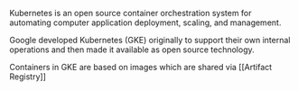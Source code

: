 
Kubernetes is an open source container orchestration system for automating computer application deployment, scaling, and management.

Google developed Kubernetes (GKE) originally to support their own internal operations and then made it available as open source technology.

Containers in GKE are based on images which are shared via [[Artifact Registry]]

